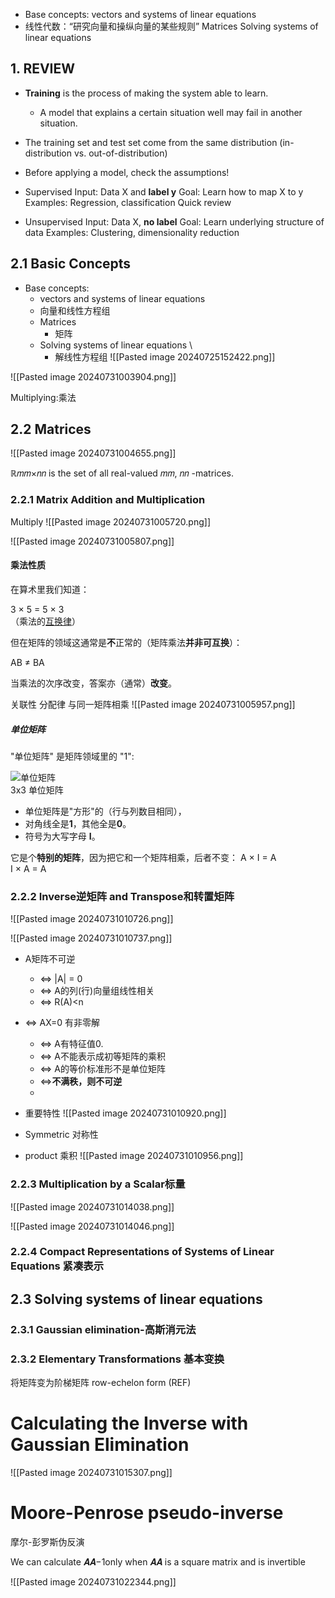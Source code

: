 - Base concepts: vectors and systems of linear equations 
- 线性代数：“研究向量和操纵向量的某些规则”
Matrices 
Solving systems of linear equations 

## 1. REVIEW

- **Training** is the process of making the system able to learn.
	- A model that explains a certain situation well may fail in another situation. 
- The training set and test set come from the same distribution (in- distribution vs. out-of-distribution) 
- Before applying a model, check the assumptions!

- Supervised
Input: Data X and **label y** 
Goal: Learn how to map X to y
Examples: Regression, classification Quick review 

- Unsupervised
Input: Data X, **no label** 
Goal: Learn underlying structure of data 
Examples: Clustering, dimensionality reduction 

## 2.1 Basic Concepts
- Base concepts: 
	- vectors and systems of linear equations 
	- 向量和线性方程组 
	- Matrices 
		- 矩阵 
	- Solving systems of linear equations \
		- 解线性方程组
![[Pasted image 20240725152422.png]]


![[Pasted image 20240731003904.png]]

Multiplying:乘法

## 2.2 Matrices

![[Pasted image 20240731004655.png]]


ℝ𝑚𝑚×𝑛𝑛 is the set of all real-valued 𝑚𝑚, 𝑛𝑛 -matrices.

### 2.2.1 Matrix Addition and Multiplication



Multiply
![[Pasted image 20240731005720.png]]

![[Pasted image 20240731005807.png]]

#### 乘法性质
在算术里我们知道：

3 × 5 = 5 × 3  
（乘法的[互换律](https://www.shuxuele.com/associative-commutative-distributive.html)）

但在矩阵的领域这通常是**不**正常的（矩阵乘法**并非可互换**）：

AB ≠ BA

当乘法的次序改变，答案亦（通常）**改变**。

关联性 分配律 与同一矩阵相乘
![[Pasted image 20240731005957.png]]
##### 单位矩阵

"单位矩阵" 是矩阵领域里的 "1":

![单位矩阵](https://www.shuxuele.com/algebra/images/matrix-identity.gif)  
3x3 单位矩阵  

- 单位矩阵是"方形"的（行与列数目相同），
- 对角线全是**1**，其他全是**0**。
- 符号为大写字母 **I**。  
    

它是个**特别的矩阵**，因为把它和一个矩阵相乘，后者不变：
A × I = A  
I × A = A

### 2.2.2 Inverse逆矩阵 and Transpose和转置矩阵

![[Pasted image 20240731010726.png]]

![[Pasted image 20240731010737.png]]


- A矩阵不可逆   
	- <=> |A| = 0  
	- <=> A的列(行)向量组线性相关  
	- <=> R(A)<n  
- <=> AX=0 有非零解  
	- <=> A有特征值0.  
	- <=> A不能表示成初等矩阵的乘积  
	- <=> A的等价标准形不是单位矩阵
	- <=>**不满秩，则不可逆**
	- 


- 重要特性
![[Pasted image 20240731010920.png]]


- Symmetric 对称性
- product 乘积
![[Pasted image 20240731010956.png]]

### 2.2.3 Multiplication by a Scalar标量
![[Pasted image 20240731014038.png]]

![[Pasted image 20240731014046.png]]

### 2.2.4 Compact Representations of Systems of Linear Equations 紧凑表示




## 2.3 Solving systems of linear equations
### 2.3.1 Gaussian elimination-高斯消元法


### 2.3.2 Elementary Transformations 基本变换

将矩阵变为阶梯矩阵
row-echelon form (REF)




# Calculating the Inverse with Gaussian Elimination

![[Pasted image 20240731015307.png]]



# Moore-Penrose pseudo-inverse

摩尔-彭罗斯伪反演


We can calculate 𝑨𝑨−1only when 𝑨𝑨 is a square matrix and is invertible

![[Pasted image 20240731022344.png]]










